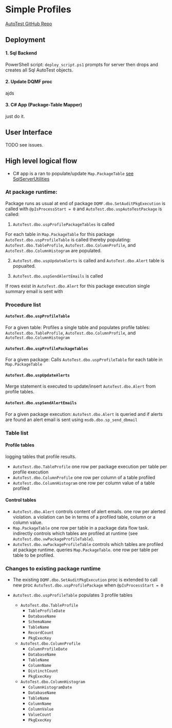 # Simple Profiles

[AutoTest GitHub Repo](https://github.com/VCHDecisionSupport/AutoTest)

## Deployment

#### 1. **Sql Backend**

PowerShell script: `deploy_script.ps1` prompts for server then drops and creates all Sql AutoTest objects.

#### 2. **Update DQMF proc**

ajds 

#### 3. **C\# App (Package-Table Mapper)**

just do it.

## User Interface
TODO see issues.

## High level logical flow

- C\# app is a ran to populate/update `Map.PackageTable` [see SqlServerUtilities](https://github.com/grahamcrowell/SqlServerUtilities)

### At package runtime:

Package runs as usual at end of package `DQMF.dbo.SetAuditPkgExecution` is called with `@pIsProcessStart = 0` and `AutoTest.dbo.uspAutoTestPackage` is called:

1. `AutoTest.dbo.uspProfilePackageTables` is called

For each table in `Map.PackageTable` for this package `AutoTest.dbo.uspProfileTable` is called thereby populating: `AutoTest.dbo.TableProfile`, `AutoTest.dbo.ColumnProfile`, and `AutoTest.dbo.ColumnHistogram` are populated.

2. `AutoTest.dbo.uspUpdateAlerts` is called and `AutoTest.dbo.Alert` table is popualted.

3. `AutoTest.dbo.uspSendAlertEmails` is called

If rows exist in `AutoTest.dbo.Alert` for this package execution single summary email is sent with 

### Procedure list

#### `AutoTest.dbo.uspProfileTable`

For a given table: Profiles a single table and populates profile tables: `AutoTest.dbo.TableProfile`, `AutoTest.dbo.ColumnProfile`, and `AutoTest.dbo.ColumnHistogram`

#### `AutoTest.dbo.uspProfilePackageTables`

For a given package: Calls `AutoTest.dbo.uspProfileTable` for each table in `Map.PackageTable`

#### `AutoTest.dbo.uspUpdateAlerts`

Merge statement is executed to update/insert `AutoTest.dbo.Alert` from profile tables.

#### `AutoTest.dbo.uspSendAlertEmails`

For a given package execution: `AutoTest.dbo.Alert` is queried and if alerts are found an alert email is sent using `msdb.dbo.sp_send_dbmail`

### Table list

#### Profile tables
logging tables that profile results.

+ `AutoTest.dbo.TableProfile` one row per package execution per table per profile execution
+ `AutoTest.dbo.ColumnProfile` one row per column of a table profiled
+ `AutoTest.dbo.ColumnHistogram` one row per column value of a table profiled

#### Control tables

+ `AutoTest.dbo.Alert` controls content of alert emails.  one row per alerted violation.  a violation can be in terms of a profiled table, column or a column value.
+ `Map.PackageTable` one row per table in a package data flow task.  indirectly controls which tables are profiled at runtime (see `AutoTest.dbo.vwPackageProfileTable`).
+ `AutoTest.dbo.vwPackageProfileTable` controls which tables are profiled at package runtime.  queries `Map.PackageTable`.  one row per table per table to be profiled.

### Changes to existing package runtime

- The existing `DQMF.dbo.SetAuditPkgExecution` proc is extended to call new proc `AutoTest.dbo.uspProfilePackage` when `@pIsProcessStart = 0`

- `AutoTest.dbo.uspProfileTable` populates 3 profile tables
    + `AutoTest.dbo.TableProfile`
        * `TableProfileDate`
        * `DatabaseName`
        * `SchemaName`
        * `TableName`
        * `RecordCount`
        * `PkgExecKey`
    + `AutoTest.dbo.ColumnProfile`
        * `ColumnProfileDate`
        * `DatabaseName`
        * `TableName`
        * `ColumnName`
        * `DistinctCount`
        * `PkgExecKey`
    + `AutoTest.dbo.ColumnHistogram`
        * `ColumnHistogramDate`
        * `DatabaseName`
        * `TableName`
        * `ColumnName`
        * `ColumnValue`
        * `ValueCount`
        * `PkgExecKey`

